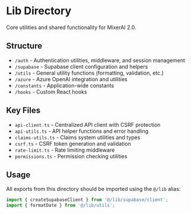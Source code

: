 # Lib Directory

Core utilities and shared functionality for MixerAI 2.0.

## Structure

- `/auth` - Authentication utilities, middleware, and session management
- `/supabase` - Supabase client configuration and helpers
- `/utils` - General utility functions (formatting, validation, etc.)
- `/azure` - Azure OpenAI integration and utilities
- `/constants` - Application-wide constants
- `/hooks` - Custom React hooks

## Key Files

- `api-client.ts` - Centralized API client with CSRF protection
- `api-utils.ts` - API helper functions and error handling
- `claims-utils.ts` - Claims system utilities and types
- `csrf.ts` - CSRF token generation and validation
- `rate-limit.ts` - Rate limiting middleware
- `permissions.ts` - Permission checking utilities

## Usage

All exports from this directory should be imported using the `@/lib` alias:

```typescript
import { createSupabaseClient } from '@/lib/supabase/client';
import { formatDate } from '@/lib/utils';
```